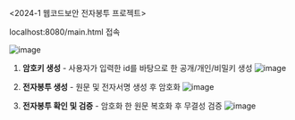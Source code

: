 <2024-1 웹코드보안 전자봉투 프로젝트>

localhost:8080/main.html 접속

![image](https://github.com/hyooojing/Digital-Envelope/assets/81282601/cb87e5e4-ddf0-45d4-b9d1-996f7532cf46)

1. **암호키 생성** - 사용자가 입력한 id를 바탕으로 한 공개/개인/비밀키 생성
![image](https://github.com/hyooojing/Digital-Envelope/assets/81282601/69c65746-d9f6-4e9b-bce9-f418a75f9f49)

2. **전자봉투 생성** - 원문 및 전자서명 생성 후 암호화
![image](https://github.com/hyooojing/Digital-Envelope/assets/81282601/1619778d-0d46-420f-a8a8-4f349a26f8b0)

3. **전자봉투 확인 및 검증** - 암호화 한 원문 복호화 후 무결성 검증
![image](https://github.com/hyooojing/Digital-Envelope/assets/81282601/0d1235b5-943c-44cc-9364-b6a1a9b272f7)

